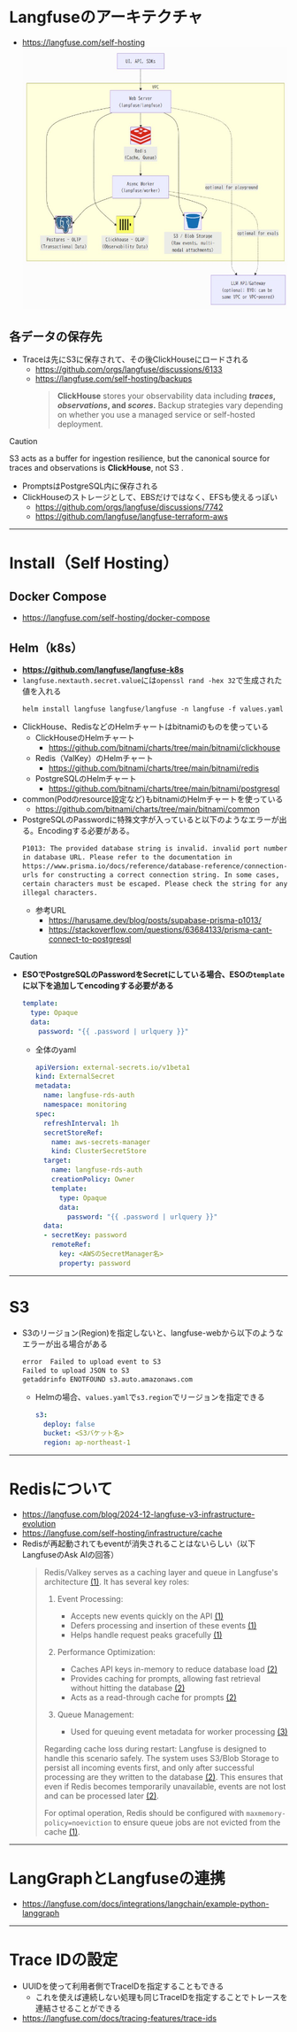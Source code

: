 # Langfuseのアーキテクチャ
- https://langfuse.com/self-hosting  
![](./image/langfuse_arch_1.jpg)

## 各データの保存先
- Traceは先にS3に保存されて、その後ClickHouseにロードされる
  - https://github.com/orgs/langfuse/discussions/6133
  - https://langfuse.com/self-hosting/backups  
    > **ClickHouse** stores your observability data including **_traces_, _observations_, and _scores_.** Backup strategies vary depending on whether you use a managed service or self-hosted deployment.

> [!CAUTION]  
> S3 acts as a buffer for ingestion resilience, but the canonical source for traces and observations is **ClickHouse**, not S3 .

- PromptsはPostgreSQL内に保存される
- ClickHouseのストレージとして、EBSだけではなく、EFSも使えるっぽい
  - https://github.com/orgs/langfuse/discussions/7742
  - https://github.com/langfuse/langfuse-terraform-aws

---

# Install（Self Hosting）
## Docker Compose
- https://langfuse.com/self-hosting/docker-compose

## Helm（k8s）
- **https://github.com/langfuse/langfuse-k8s**
- `langfuse.nextauth.secret.value`には`openssl rand -hex 32`で生成された値を入れる  
  ```shell
  helm install langfuse langfuse/langfuse -n langfuse -f values.yaml
  ```
- ClickHouse、RedisなどのHelmチャートはbitnamiのものを使っている
  - ClickHouseのHelmチャート
    - https://github.com/bitnami/charts/tree/main/bitnami/clickhouse
  - Redis（ValKey）のHelmチャート
    - https://github.com/bitnami/charts/tree/main/bitnami/redis
  - PostgreSQLのHelmチャート
    - https://github.com/bitnami/charts/tree/main/bitnami/postgresql
- common(Podのresource設定など)もbitnamiのHelmチャートを使っている
  - https://github.com/bitnami/charts/tree/main/bitnami/common
- PostgreSQLのPasswordに特殊文字が入っていると以下のようなエラーが出る。Encodingする必要がある。  
  ```shell
  P1013: The provided database string is invalid. invalid port number in database URL. Please refer to the documentation in https://www.prisma.io/docs/reference/database-reference/connection-urls for constructing a correct connection string. In some cases, certain characters must be escaped. Please check the string for any illegal characters.
  ```  
  - 参考URL
    - https://harusame.dev/blog/posts/supabase-prisma-p1013/
    - https://stackoverflow.com/questions/63684133/prisma-cant-connect-to-postgresql

> [!CAUTION]  
> - **ESOでPostgreSQLのPasswordをSecretにしている場合、ESOの`template`に以下を追加してencodingする必要がある**  
>    ```yaml
>    template:
>      type: Opaque
>      data:
>        password: "{{ .password | urlquery }}"
>    ```  
>    - 全体のyaml  
>      ```yaml
>      apiVersion: external-secrets.io/v1beta1
>      kind: ExternalSecret
>      metadata:
>        name: langfuse-rds-auth
>        namespace: monitoring
>      spec:
>        refreshInterval: 1h
>        secretStoreRef:
>          name: aws-secrets-manager
>          kind: ClusterSecretStore
>        target:
>          name: langfuse-rds-auth
>          creationPolicy: Owner
>          template:
>            type: Opaque
>            data:
>              password: "{{ .password | urlquery }}"
>        data:
>        - secretKey: password
>          remoteRef:
>            key: <AWSのSecretManager名>
>            property: password
>      ``` 

---

# S3
- S3のリージョン(Region)を指定しないと、langfuse-webから以下のようなエラーが出る場合がある  
  ```shell
  error  Failed to upload event to S3
  Failed to upload JSON to S3
  getaddrinfo ENOTFOUND s3.auto.amazonaws.com
  ```
  - Helmの場合、`values.yaml`で`s3.region`でリージョンを指定できる  
    ```yaml
    s3:
      deploy: false
      bucket: <S3バケット名>
      region: ap-northeast-1
    ```

---

# Redisについて
- https://langfuse.com/blog/2024-12-langfuse-v3-infrastructure-evolution
- https://langfuse.com/self-hosting/infrastructure/cache
- Redisが再起動されてもeventが消失されることはないらしい（以下LangfuseのAsk AIの回答）
  > Redis/Valkey serves as a caching layer and queue in Langfuse's architecture [(1)](https://langfuse.com/self-hosting/infrastructure/cache). It has several key roles:
  >
  > 1. Event Processing:
  >     - Accepts new events quickly on the API [(1)](https://langfuse.com/self-hosting/infrastructure/cache)
  >     - Defers processing and insertion of these events [(1)](https://langfuse.com/self-hosting/infrastructure/cache)
  >     - Helps handle request peaks gracefully [(1)](https://langfuse.com/self-hosting/infrastructure/cache)
  >
  > 2. Performance Optimization:
  >     - Caches API keys in-memory to reduce database load [(2)](https://langfuse.com/self-hosting)
  >     - Provides caching for prompts, allowing fast retrieval without hitting the database [(2)](https://langfuse.com/self-hosting)
  >     - Acts as a read-through cache for prompts [(2)](https://langfuse.com/self-hosting)
  >
  > 3. Queue Management:
  >     - Used for queuing event metadata for worker processing [(3)](https://github.com/orgs/langfuse/discussions/5924)
  >
  > Regarding cache loss during restart:
Langfuse is designed to handle this scenario safely. The system uses S3/Blob Storage to persist all incoming events first, and only after successful processing are they written to the database [(2)](https://langfuse.com/self-hosting). This ensures that even if Redis becomes temporarily unavailable, events are not lost and can be processed later [(2)](https://langfuse.com/self-hosting).
  >
  > For optimal operation, Redis should be configured with `maxmemory-policy=noeviction` to ensure queue jobs are not evicted from the cache [(1)](https://langfuse.com/self-hosting/infrastructure/cache). 

---

# LangGraphとLangfuseの連携
- https://langfuse.com/docs/integrations/langchain/example-python-langgraph

---

# Trace IDの設定
- UUIDを使って利用者側でTraceIDを指定することもできる
  - これを使えば連続しない処理も同じTraceIDを指定することでトレースを連結させることができる
- https://langfuse.com/docs/tracing-features/trace-ids
